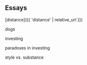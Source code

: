 Essays
------

[distance]({{ 'distance' | relative_url }})

dogs

investing

paradoxes in investing

style vs. substance